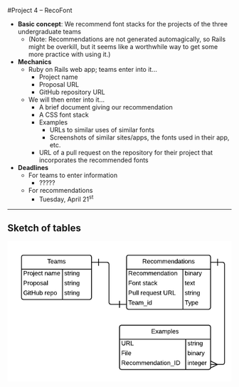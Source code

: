 #Project 4 &ndash; RecoFont

* **Basic concept**: We recommend font stacks for the projects of the three undergraduate teams
  * (Note: Recommendations are not generated automagically, so Rails might be overkill, but it seems like a worthwhile way to get some more practice with using it.)
* **Mechanics**
  * Ruby on Rails web app; teams enter into it…
    * Project name
    * Proposal URL
    * GitHub repository URL
  * We will then enter into it…
    * A brief document giving our recommendation
    * A CSS font stack
    * Examples
      * URLs to similar uses of similar fonts
      * Screenshots of similar sites/apps, the fonts used in their app, etc.
    * URL of a pull request on the repository for their project that incorporates the recommended fonts
* **Deadlines**
  * For teams to enter information
    * ?????
  * For recommendations
    * Tuesday, April 21<sup>st</sup>

----

## Sketch of tables

![Tables sketch](img/v2-project4-tables.png)

